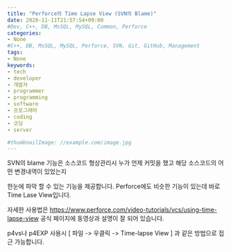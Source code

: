 ```yaml
---
title: "Perforce의 Time Lapse View (SVN의 Blame)"
date: 2020-11-11T21:57:54+09:00
#Dev, C++, DB, MsSQL, MySQL, Common, Perforce
categories:
- None
#C++, DB, MsSQL, MySQL, Perforce, SVN, Git, GitHub, Management
tags:
- None
keywords:
- tech
- developer
- 개발자
- programmer
- programming
- software
- 프로그래머
- coding
- 코딩
- server

#thumbnailImage: //example.com/image.jpg
---
```


SVN의 blame 기능은 소스코드 형상관리시 누가 언제 커밋을 했고 해당 소스코드의 어떤 변경내역이 있었는지

한눈에 파악 할 수 있는 기능을 제공합니다.
Perforce에도 비슷한 기능이 있는데 바로 Time Lase View입니다.

<!--more-->

자세한 사용법은 https://www.perforce.com/video-tutorials/vcs/using-time-lapse-view 공식 페이지에 동영상과 설명이 잘 되어 있습니다.

p4vs나 p4EXP 사용시 [ 파일 -> 우클릭 -> Time-lapse View ] 과 같은 방법으로 접근 가능합니다.